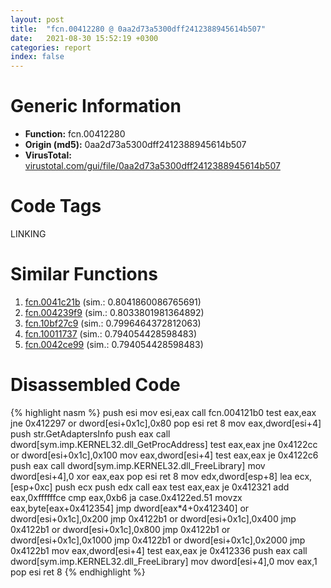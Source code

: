 ```yaml
---
layout: post
title:  "fcn.00412280 @ 0aa2d73a5300dff2412388945614b507"
date:   2021-08-30 15:52:19 +0300
categories: report
index: false
---
```


# Generic Information
- **Function:** fcn.00412280
- **Origin (md5):** 0aa2d73a5300dff2412388945614b507
- **VirusTotal:** [virustotal.com/gui/file/0aa2d73a5300dff2412388945614b507][virustotal_ref]

# Code Tags
<span class="tag" id="LINKING">LINKING</span>


# Similar Functions

1. [fcn.0041c21b][similar_1_ref] (sim.: 0.8041860086765691)
2. [fcn.004239f9][similar_2_ref] (sim.: 0.8033801981364892)
3. [fcn.10bf27c9][similar_3_ref] (sim.: 0.7996464372812063)
4. [fcn.10011737][similar_4_ref] (sim.: 0.794054428598483)
5. [fcn.0042ce99][similar_5_ref] (sim.: 0.794054428598483)


# Disassembled Code

{% highlight nasm %}
push esi
mov esi,eax
call fcn.004121b0
test eax,eax
jne 0x412297
or dword[esi+0x1c],0x80
pop esi
ret 8
mov eax,dword[esi+4]
push str.GetAdaptersInfo
push eax
call dword[sym.imp.KERNEL32.dll_GetProcAddress]
test eax,eax
jne 0x4122cc
or dword[esi+0x1c],0x100
mov eax,dword[esi+4]
test eax,eax
je 0x4122c6
push eax
call dword[sym.imp.KERNEL32.dll_FreeLibrary]
mov dword[esi+4],0
xor eax,eax
pop esi
ret 8
mov edx,dword[esp+8]
lea ecx,[esp+0xc]
push ecx
push edx
call eax
test eax,eax
je 0x412321
add eax,0xffffffce
cmp eax,0xb6
ja case.0x4122ed.51
movzx eax,byte[eax+0x412354]
jmp dword[eax*4+0x412340]
or dword[esi+0x1c],0x200
jmp 0x4122b1
or dword[esi+0x1c],0x400
jmp 0x4122b1
or dword[esi+0x1c],0x800
jmp 0x4122b1
or dword[esi+0x1c],0x1000
jmp 0x4122b1
or dword[esi+0x1c],0x2000
jmp 0x4122b1
mov eax,dword[esi+4]
test eax,eax
je 0x412336
push eax
call dword[sym.imp.KERNEL32.dll_FreeLibrary]
mov dword[esi+4],0
mov eax,1
pop esi
ret 8
{% endhighlight %}


[similar_1_ref]: /report/fcn.0041c21b@59aef7c08025d70f84c85db2092fc99e
[similar_2_ref]: /report/fcn.004239f9@59aef7c08025d70f84c85db2092fc99e
[similar_3_ref]: /report/fcn.10bf27c9@89dc67d2f980e8488f97b1bf8cb24258
[similar_4_ref]: /report/fcn.10011737@481b545f5c18f2fce1caac67ddc419e8
[similar_5_ref]: /report/fcn.0042ce99@44e1ffcf4e71f4505c09d520fd75f1e4
[virustotal_ref]: https://www.virustotal.com/gui/file/0aa2d73a5300dff2412388945614b507